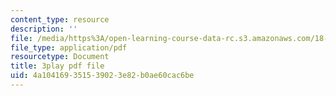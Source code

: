 ```yaml
---
content_type: resource
description: ''
file: /media/https%3A/open-learning-course-data-rc.s3.amazonaws.com/18-01sc-single-variable-calculus-fall-2010/4a104169351539023e82b0ae60cac6be_5q_3FDOkVRQ.pdf
file_type: application/pdf
resourcetype: Document
title: 3play pdf file
uid: 4a104169-3515-3902-3e82-b0ae60cac6be
---
```


